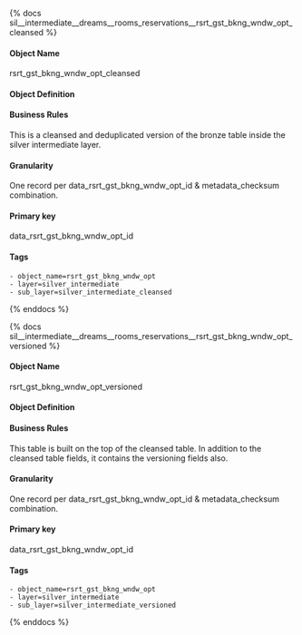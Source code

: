 {% docs sil__intermediate__dreams__rooms_reservations__rsrt_gst_bkng_wndw_opt_cleansed %}

#### Object Name
rsrt_gst_bkng_wndw_opt_cleansed

#### Object Definition


#### Business Rules
This is a cleansed and deduplicated version of the bronze table inside the silver intermediate layer.

#### Granularity
One record per data_rsrt_gst_bkng_wndw_opt_id & metadata_checksum combination.

#### Primary key
data_rsrt_gst_bkng_wndw_opt_id

#### Tags
    - object_name=rsrt_gst_bkng_wndw_opt
    - layer=silver_intermediate
    - sub_layer=silver_intermediate_cleansed

{% enddocs %}

{% docs sil__intermediate__dreams__rooms_reservations__rsrt_gst_bkng_wndw_opt_versioned %}

#### Object Name
rsrt_gst_bkng_wndw_opt_versioned

#### Object Definition


#### Business Rules
This table is built on the top of the cleansed table. In addition to the cleansed table fields, it contains the versioning fields also.

#### Granularity
One record per data_rsrt_gst_bkng_wndw_opt_id & metadata_checksum combination.

#### Primary key
data_rsrt_gst_bkng_wndw_opt_id

#### Tags
    - object_name=rsrt_gst_bkng_wndw_opt
    - layer=silver_intermediate
    - sub_layer=silver_intermediate_versioned

{% enddocs %}